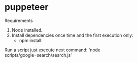 # puppeteer

Requirements
1. Node installed.
2. Install dependencies once time and the first execution only:
    - npm install

Run a script just execute next command:
    'node scripts/google=search/search.js'
